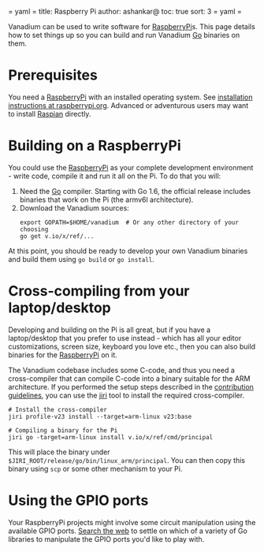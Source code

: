 = yaml =
title: Raspberry Pi
author: ashankar@
toc: true
sort: 3
= yaml =

Vanadium can be used to write software for [RaspberryPi]s. This page details
how to set things up so you can build and run Vanadium [Go] binaries on them.

# Prerequisites

You need a [RaspberryPi] with an installed operating system. See [installation
instructions at raspberrypi.org][rpi-documentation].
Advanced or adventurous users may want to install [Raspian] directly.

# Building on a RaspberryPi

You could use the [RaspberryPi] as your complete development environment -
write code, compile it and run it all on the Pi. To do that you will:

1. Need the [Go] compiler. Starting with Go 1.6, the official release includes
   binaries that work on the Pi (the armv6l architecture).
2. Download the Vanadium sources:
   ```
   export GOPATH=$HOME/vanadium  # Or any other directory of your choosing
   go get v.io/x/ref/...
   ```

At this point, you should be ready to develop your own Vanadium binaries and
build them using `go build` or `go install`.

# Cross-compiling from your laptop/desktop

Developing and building on the Pi is all great, but if you have a
laptop/desktop that you prefer to use instead - which has all your editor
customizations, screen size, keyboard you love etc., then you can also build
binaries for the [RaspberryPi] on it.

The Vanadium codebase includes some C-code, and thus you need a cross-compiler
that can compile C-code into a binary suitable for the ARM architecture. If you
performed the setup steps described in the [contribution guidelines], you can
use the [jiri] tool to install the required cross-compiler.

```
# Install the cross-compiler
jiri profile-v23 install --target=arm-linux v23:base

# Compiling a binary for the Pi
jiri go -target=arm-linux install v.io/x/ref/cmd/principal
```

This will place the binary under
`$JIRI_ROOT/release/go/bin/linux_arm/principal`.  You can then copy this binary
using `scp` or some other mechanism to your Pi.

# Using the GPIO ports

Your RaspberryPi projects might involve some circuit manipulation using the
available GPIO ports. [Search the web][gpio-libs] to settle on
which of a variety of Go libraries to manipulate the GPIO ports you'd like to
play with.

[RaspberryPi]: https://www.raspberrypi.org/
[Raspian]: https://www.raspberrypi.org/documentation/installation/installing-images/README.md
[Go]: https://golang.org
[jiri]: /tools/jiri.html
[contribution guidelines]: /community/contributing.html
[rpi-documentation]: https://www.raspberrypi.org/documentation/
[gpio-libs]: https://www.google.com/search?q=golang+gpio+raspberry+pi

